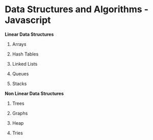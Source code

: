 
  

# Data Structures and Algorithms - Javascript

  
  
  

**Linear Data Structures**

1. Arrays

2. Hash Tables

3. Linked Lists

4. Queues

5. Stacks


**Non Linear Data Structures**

1. Trees

2. Graphs

3. Heap

4. Tries
